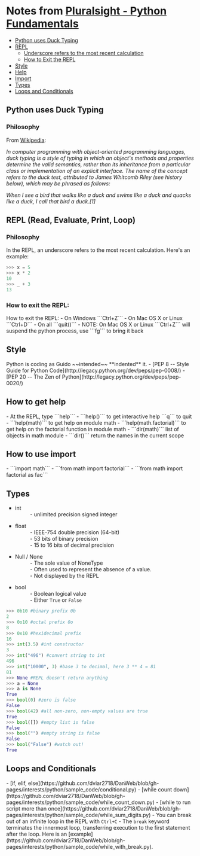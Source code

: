 # Notes from [Pluralsight - Python Fundamentals](http://pluralsight.com/training/Courses/Description/python-fundamentals)

*   [Python uses Duck Typing](#python-uses-duck-typing)
*   [REPL](#repl)
    *   [Underscore refers to the most recent calculation](#underscore)
    *   [How to Exit the REPL](#exit_repl)
*   [Style](#style)
*   [Help](#help)
*   [Import](#import)
*   [Types](#types)
*   [Loops and Conditionals](#loops)


## Python uses Duck Typing

<h3 id="philosophy">Philosophy</h3>

From [Wikipedia](http://en.wikipedia.org/wiki/Duck_typing):

*In computer programming with object-oriented programming languages, duck typing is a style of typing in which an object's methods and properties determine the valid semantics, rather than its inheritance from a particular class or implementation of an explicit interface. The name of the concept refers to the duck test, attributed to James Whitcomb Riley (see history below), which may be phrased as follows:*

*When I see a bird that walks like a duck and swims like a duck and quacks like a duck, I call that bird a duck.[1]*



<h2 id="repl">REPL (Read, Evaluate, Print, Loop)</h2>

<h3 id="underscore">Philosophy</h3>

In the REPL, an underscore refers to the most recent calculation.  Here's an example:
```python
>>> x = 5
>>> x * 2
10
>>> _ + 3
13
```
<h3 id="exit_repl">How to exit the REPL:</h3>
How to exit the REPL:
- On Windows ```Ctrl+Z```
- On Mac OS X or Linux ```Ctrl+D```
- On all ```quit()```
- NOTE: On Mac OS X or Linux ```Ctrl+Z``` will suspend the python process, use ```fg``` to bring it back

<h2 id="style">Style</h2>
Python is coding as Guido ~~intended~~ **indented** it.
- [PEP 8 -- Style Guide for Python Code](http://legacy.python.org/dev/peps/pep-0008/)
- [PEP 20 -- The Zen of Python](http://legacy.python.org/dev/peps/pep-0020/)

<h2 id="help">How to get help</h2>
- At the REPL, type ```help```
- ```help()``` to get interactive help ```q``` to quit
- ```help(math)``` to get help on module math
- ```help(math.factorial)``` to get help on the factorial function in module math
- ```dir(math)``` list of objects in math module
- ```dir()``` return the names in the current scope

<h2 id="import">How to use import</h2>
- ```import math```
- ```from math import factorial```
- ```from math import factorial as fac```

## Types
<ul style="list-style-type:square">
  <li>
    <dl>
      <dt>int</dt>
      <dd>- unlimited precision signed integer</dd>
    </dl>
  </li>
  <li>
    <dl>
      <dt>float</dt>
      <dd>- IEEE-754 double precision (64-bit)</dd>
      <dd>- 53 bits of binary precision</dd>
      <dd>- 15 to 16 bits of decimal precision</dd>
    </dl>
  </li>
  <li>
    <dl>
      <dt>Null / None</dt>
      <dd>- The sole value of NoneType</dd>
      <dd>- Often used to represent the absence of a value.</dd>
      <dd>- Not displayed by the REPL</dd>
    </dl>
  </li>
  <li>
    <dl>
      <dt>bool</dt>
      <dd>- Boolean logical value</dd>
      <dd>- Either <code>True</code> or <code>False</code></dd>
    </dl>
  </li>
</ul>

```python
>>> 0b10 #binary prefix 0b
2
>>> 0o10 #octal prefix 0o
8
>>> 0x10 #hexidecimal prefix
16
>>> int(3.5) #int constructor
3
>>> int("496") #convert string to int
496
>>> int("10000", 3) #base 3 to decimal, here 3 ** 4 = 81
81
>>> None #REPL doesn't return anything
>>> a = None
>>> a is None
True
>>> bool(0) #zero is false
False
>>> bool(42) #all non-zero, non-empty values are true
True
>>> bool([]) #empty list is false
False
>>> bool("") #empty string is false
False
>>> bool("False") #watch out!
True
```

<h2 id="loops">Loops and Conditionals</h2>
- [if, elif, else](https://github.com/dviar2718/DanWeb/blob/gh-pages/interests/python/sample_code/conditional.py)
- [while count down](https://github.com/dviar2718/DanWeb/blob/gh-pages/interests/python/sample_code/while_count_down.py)
- [while to run script more than once](https://github.com/dviar2718/DanWeb/blob/gh-pages/interests/python/sample_code/while_sum_digits.py)
- You can break out of an infinite loop in the REPL with <code>Ctrl+C</code>
- The <code>break</code> keyword terminates the innermost loop, transferring execution to the first statement after the loop.  Here is an [example](https://github.com/dviar2718/DanWeb/blob/gh-pages/interests/python/sample_code/while_with_break.py).
